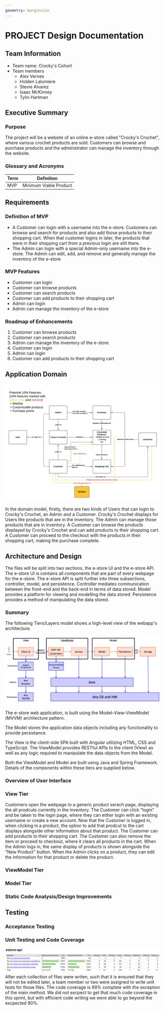 ```yaml
---
geometry: margin=1in
---
```

# PROJECT Design Documentation

## Team Information
* Team name: Crocky's Cohort
* Team members
  * Alex Vernes
  * Holden Lalumiere
  * Stevie Alvarez
  * Isaac McKinney
  * Tylin Hartman

## Executive Summary

### Purpose
The project will be a website of an online e-store called "Crocky's Crochet", where various crochet products are sold. Customers can browse and purchase products and the administrator can manage the inventory through the website. 

### Glossary and Acronyms
| Term | Definition |
|------|------------|
| MVP | Minimum Viable Product |


## Requirements

### Definition of MVP
- A Customer can login with a username into the e-store. Customers can browse and search for products and also add those products to their shopping cart. When that customer logins in later, the products that were in their shopping cart from a previous login are still there. 
- The Admin can login with a special Admin-only username into the e-store. The Admin can edit, add, and remove and generally manage the inventory of the e-store. 

### MVP Features
- Customer can login
- Customer can browse products
- Customer can search products
- Customer can add products to their shopping cart
- Admin can login
- Admin can manage the inventory of the e-store

### Roadmap of Enhancements
1. Customer can browse products
2. Customer can search products
3. Admin can manage the inventory of the e-store
4. Customer can login
5. Admin can login
6. Customer can add products to their shopping cart


## Application Domain
![Domain Model](crockys-crochet-domain-analysis.png)

In the domain model, firstly, there are two kinds of Users that can login to Crocky's Crochet, an Admin and a Customer. 
Crocky's Crochet displays for Users the products that are in the inventory. 
The Admin can manage those products that are in inventory. 
A Customer can browse the products displayed by Crocky's Crochet and can add products to their shopping cart. 
A Customer can proceed to the checkout with the products in their shopping cart, making the purchase complete. 

## Architecture and Design

The files will be split into two sections, the e-store UI and the e-store API. 
The e-store UI is contains all components that are part of every webpage for the e-store. 
The e-store API is split further into three subsections, controller, model, and persistence. 
Controller mediates communication between the front-end and the back-end in terms of data stored. Model provides a platform for viewing and modelling the data stored. Persistence provides a method of manipulating the data stored. 

### Summary

The following Tiers/Layers model shows a high-level view of the webapp's architecture.

![The Tiers & Layers of the Architecture](architecture-tiers-and-layers.png)

The e-store web application, is built using the Model–View–ViewModel (MVVM) architecture pattern. 

The Model stores the application data objects including any functionality to provide persistance. 

The View is the client-side SPA built with Angular utilizing HTML, CSS and TypeScript. The ViewModel provides RESTful APIs to the client (View) as well as any logic required to manipulate the data objects from the Model.

Both the ViewModel and Model are built using Java and Spring Framework. Details of the components within these tiers are supplied below.


### Overview of User Interface


### View Tier
<!-- > _Provide a summary of the View Tier UI of your architecture.
> Describe the types of components in the tier and describe their
> responsibilities.  This should be a narrative description, i.e. it has
> a flow or "story line" that the reader can follow._

> _You must also provide sequence diagrams as is relevant to a particular aspects 
> of the design that you are describing.  For example, in e-store you might create a 
> sequence diagram of a customer searching for an item and adding to their cart. 
> Be sure to include an relevant HTTP reuqests from the client-side to the server-side 
> to help illustrate the end-to-end flow._ -->

Customers open the webpage to a generic product serach page, displaying the all prodcuts currently in the inventory. 
The Customer can click "login" and be taken to the login page, where they can either login with an existing username or create a new account. 
Now that the Customer is logged in, when clicking in a product, the option to add that prodcut to the cart displays alongside other information about that product. 
The Customer can add products to their shopping cart. 
The Customer can also remove the item or proceed to checkout, where it clears all products in the cart. 
When the Admin logs in, the same display of products is shown alongside the "New Product" button. 
When the Admin clicks on a product, they can edit the information for that product or delete the product. 


### ViewModel Tier
<!-- > _Provide a summary of this tier of your architecture. This
> section will follow the same instructions that are given for the View
> Tier above._

> _At appropriate places as part of this narrative provide one or more
> static models (UML class diagrams) with some details such as critical attributes and methods._ -->


### Model Tier
<!-- > _Provide a summary of this tier of your architecture. This
> section will follow the same instructions that are given for the View
> Tier above._

> _At appropriate places as part of this narrative provide one or more
> static models (UML class diagrams) with some details such as critical attributes and methods._ -->

### Static Code Analysis/Design Improvements
<!-- > _Discuss design improvements that you would make if the project were
> to continue. These improvement should be based on your direct
> analysis of where there are problems in the code base which could be
> addressed with design changes, and describe those suggested design
> improvements._

> _With the results from the Static Code Analysis exercise, 
> discuss the resulting issues/metrics measurements along with your analysis
> and recommendations for further improvements. Where relevant, include 
> screenshots from the tool and/or corresponding source code that was flagged._ -->

## Testing
<!-- > _This section will provide information about the testing performed
> and the results of the testing._ -->

### Acceptance Testing
<!-- > _Report on the number of user stories that have passed all their
> acceptance criteria tests, the number that have some acceptance
> criteria tests failing, and the number of user stories that
> have not had any testing yet. Highlight the issues found during
> acceptance testing and if there are any concerns._ -->

### Unit Testing and Code Coverage
![Code Coverage](code-coverage.png)
After each collection of files were writen, such that it is ensured that they will not be edited later, a team member or two were assigned to write unit tests for those files. The code coverage is 99% complete with the exception of the main method. 
We did not excpect to get that much code coverage in this sprint, but with efficient code writing we were able to go beyond the excpected 90%. 